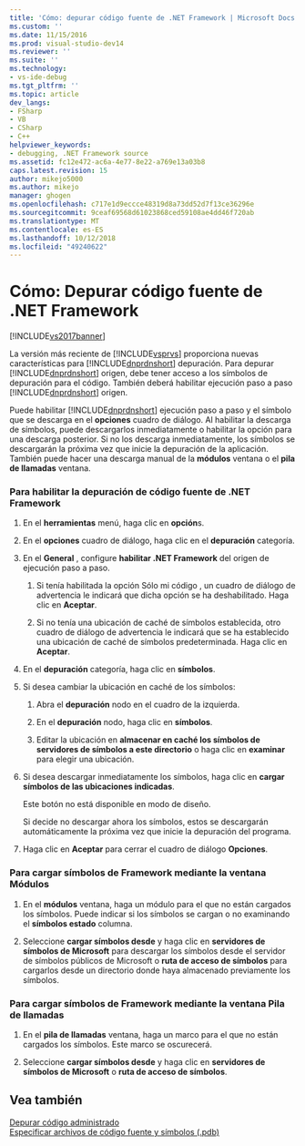 ```yaml
---
title: 'Cómo: depurar código fuente de .NET Framework | Microsoft Docs'
ms.custom: ''
ms.date: 11/15/2016
ms.prod: visual-studio-dev14
ms.reviewer: ''
ms.suite: ''
ms.technology:
- vs-ide-debug
ms.tgt_pltfrm: ''
ms.topic: article
dev_langs:
- FSharp
- VB
- CSharp
- C++
helpviewer_keywords:
- debugging, .NET Framework source
ms.assetid: fc12e472-ac6a-4e77-8e22-a769e13a03b8
caps.latest.revision: 15
author: mikejo5000
ms.author: mikejo
manager: ghogen
ms.openlocfilehash: c717e1d9eccce48319d8a73dd52d7f13ce36296e
ms.sourcegitcommit: 9ceaf69568d61023868ced59108ae4dd46f720ab
ms.translationtype: MT
ms.contentlocale: es-ES
ms.lasthandoff: 10/12/2018
ms.locfileid: "49240622"
---
```

# <a name="how-to-debug-net-framework-source"></a>Cómo: Depurar código fuente de .NET Framework
[!INCLUDE[vs2017banner](../includes/vs2017banner.md)]

La versión más reciente de [!INCLUDE[vsprvs](../includes/vsprvs-md.md)] proporciona nuevas características para [!INCLUDE[dnprdnshort](../includes/dnprdnshort-md.md)] depuración. Para depurar [!INCLUDE[dnprdnshort](../includes/dnprdnshort-md.md)] origen, debe tener acceso a los símbolos de depuración para el código. También deberá habilitar ejecución paso a paso [!INCLUDE[dnprdnshort](../includes/dnprdnshort-md.md)] origen.  
  
 Puede habilitar [!INCLUDE[dnprdnshort](../includes/dnprdnshort-md.md)] ejecución paso a paso y el símbolo que se descarga en el **opciones** cuadro de diálogo. Al habilitar la descarga de símbolos, puede descargarlos inmediatamente o habilitar la opción para una descarga posterior. Si no los descarga inmediatamente, los símbolos se descargarán la próxima vez que inicie la depuración de la aplicación. También puede hacer una descarga manual de la **módulos** ventana o el **pila de llamadas** ventana.  
  
### <a name="to-enable-net-framework-source-debugging"></a>Para habilitar la depuración de código fuente de .NET Framework  
  
1.  En el **herramientas** menú, haga clic en **opción**s.  
  
2.  En el **opciones** cuadro de diálogo, haga clic en el **depuración** categoría.  
  
3.  En el **General** , configure **habilitar .NET Framework** del origen de ejecución paso a paso.  
  
    1.  Si tenía habilitada la opción Sólo mi código , un cuadro de diálogo de advertencia le indicará que dicha opción se ha deshabilitado. Haga clic en **Aceptar**.  
  
    2.  Si no tenía una ubicación de caché de símbolos establecida, otro cuadro de diálogo de advertencia le indicará que se ha establecido una ubicación de caché de símbolos predeterminada. Haga clic en **Aceptar**.  
  
4.  En el **depuración** categoría, haga clic en **símbolos**.  
  
5.  Si desea cambiar la ubicación en caché de los símbolos:  
  
    1.  Abra el **depuración** nodo en el cuadro de la izquierda.  
  
    2.  En el **depuración** nodo, haga clic en **símbolos**.  
  
    3.  Editar la ubicación en **almacenar en caché los símbolos de servidores de símbolos a este directorio** o haga clic en **examinar** para elegir una ubicación.  
  
6.  Si desea descargar inmediatamente los símbolos, haga clic en **cargar símbolos de las ubicaciones indicadas**.  
  
     Este botón no está disponible en modo de diseño.  
  
     Si decide no descargar ahora los símbolos, estos se descargarán automáticamente la próxima vez que inicie la depuración del programa.  
  
7.  Haga clic en **Aceptar** para cerrar el cuadro de diálogo **Opciones**.  
  
### <a name="to-load-framework-symbols-using-the-modules-window"></a>Para cargar símbolos de Framework mediante la ventana Módulos  
  
1.  En el **módulos** ventana, haga un módulo para el que no están cargados los símbolos. Puede indicar si los símbolos se cargan o no examinando el **símbolos estado** columna.  
  
2.  Seleccione **cargar símbolos desde** y haga clic en **servidores de símbolos de Microsoft** para descargar los símbolos desde el servidor de símbolos públicos de Microsoft o **ruta de acceso de símbolos** para cargarlos desde un directorio donde haya almacenado previamente los símbolos.  
  
### <a name="to-load-framework-symbols-using-the-call-stack-window"></a>Para cargar símbolos de Framework mediante la ventana Pila de llamadas  
  
1.  En el **pila de llamadas** ventana, haga un marco para el que no están cargados los símbolos. Este marco se oscurecerá.  
  
2.  Seleccione **cargar símbolos desde** y haga clic en **servidores de símbolos de Microsoft** o **ruta de acceso de símbolos**.  
  
## <a name="see-also"></a>Vea también  
 [Depurar código administrado](../debugger/debugging-managed-code.md)   
 [Especificar archivos de código fuente y símbolos (.pdb)](../debugger/specify-symbol-dot-pdb-and-source-files-in-the-visual-studio-debugger.md)



